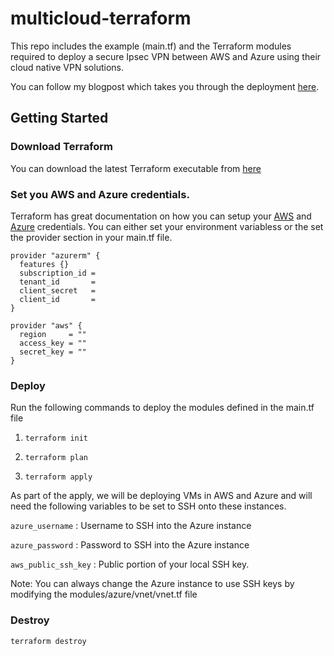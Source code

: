 # multicloud-terraform
This repo includes the example (main.tf) and the Terraform modules required to
deploy a secure Ipsec VPN between AWS and Azure using their cloud native VPN solutions. 

You can follow my blogpost which takes you through the deployment [here](https://medium.com/@adhip12/starting-your-multi-cloud-journey-with-terraform-part-1-b240155036d8).

## Getting Started
### Download Terraform
You can download the latest Terraform executable from [here](https://www.terraform.io/downloads.html)

### Set you AWS and Azure credentials.
Terraform has great documentation on how you can setup your [AWS](https://registry.terraform.io/providers/hashicorp/aws/latest/docs) and [Azure](https://www.terraform.io/docs/providers/azurerm/index.html) credentials.
You can either set your environment variabless or the set the provider section in your main.tf file.

```
provider "azurerm" {
  features {}
  subscription_id = 
  tenant_id       = 
  client_secret   = 
  client_id       = 
}

provider "aws" {
  region     = ""
  access_key = ""
  secret_key = ""
}
```

### Deploy
Run the following commands to deploy the modules defined in the main.tf file
1. `terraform init`

2. `terraform plan`

3. `terraform apply`

As part of the apply, we will be deploying VMs in AWS and Azure and will need the following variables to be set to SSH onto these instances.

`azure_username` : Username to SSH into the Azure instance

`azure_password` : Password to SSH into the Azure instance

`aws_public_ssh_key`  : Public portion of your local SSH key.

Note: You can always change the Azure instance to use SSH keys by modifying the modules/azure/vnet/vnet.tf file

### Destroy
`terraform destroy`


